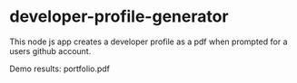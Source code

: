 # developer-profile-generator
This node js app creates a developer profile as a pdf when prompted for a users github account.

Demo results:
portfolio.pdf

